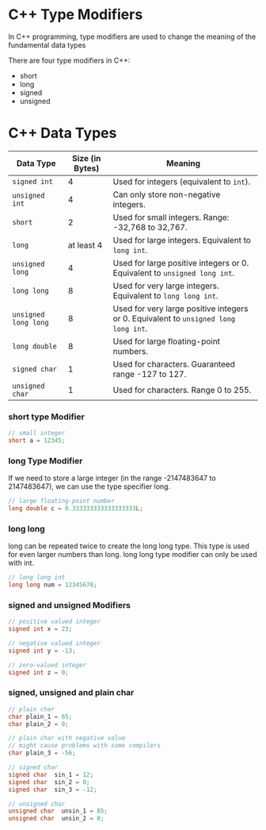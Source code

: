 # C++ Type Modifiers

In C++ programming, type modifiers are used to change the meaning of the fundamental data types

There are four type modifiers in C++:

- short
- long
- signed
- unsigned

# C++ Data Types

| Data Type            | Size (in Bytes) | Meaning                                             |
|----------------------|----------------|-----------------------------------------------------|
| `signed int`        | 4              | Used for integers (equivalent to `int`).           |
| `unsigned int`      | 4              | Can only store non-negative integers.              |
| `short`             | 2              | Used for small integers. Range: -32,768 to 32,767. |
| `long`              | at least 4      | Used for large integers. Equivalent to `long int`. |
| `unsigned long`     | 4              | Used for large positive integers or 0. Equivalent to `unsigned long int`. |
| `long long`         | 8              | Used for very large integers. Equivalent to `long long int`. |
| `unsigned long long` | 8             | Used for very large positive integers or 0. Equivalent to `unsigned long long int`. |
| `long double`       | 8              | Used for large floating-point numbers.             |
| `signed char`       | 1              | Used for characters. Guaranteed range -127 to 127. |
| `unsigned char`     | 1              | Used for characters. Range 0 to 255.               |


### short type Modifier
```cpp
// small integer
short a = 12345;
```

### long Type Modifier

If we need to store a large integer (in the range -2147483647 to 2147483647), we can use the type specifier long.

```cpp
// large floating-point number 
long double c = 0.333333333333333333L;
```

### long long

long can be repeated twice to create the long long type. This type is used for even larger numbers than long. long long type modifier can only be used with int.

```cpp
// long long int
long long num = 12345678;
```

### signed and unsigned Modifiers

```cpp
// positive valued integer 
signed int x = 23;

// negative valued integer
signed int y = -13;

// zero-valued integer
signed int z = 0;
```

### signed, unsigned and plain char
```cpp
// plain char
char plain_1 = 65;
char plain_2 = 0;

// plain char with negative value
// might cause problems with some compilers
char plain_3 = -56;

// signed char
signed char  sin_1 = 12;
signed char  sin_2 = 0;
signed char  sin_3 = -12;

// unsigned char
unsigned char  unsin_1 = 85;
unsigned char  unsin_2 = 0;
```